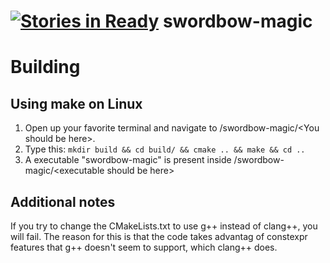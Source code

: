 [![Stories in Ready](https://badge.waffle.io/kuxe/swordbow-magic.png?label=ready&title=Ready)](https://waffle.io/kuxe/swordbow-magic)
swordbow-magic
==============
# Building
## Using make on Linux
1. Open up your favorite terminal and navigate to /swordbow-magic/\<You should be here>.
2. Type this: `mkdir build && cd build/ && cmake .. && make && cd ..`
3. A executable "swordbow-magic" is present inside /swordbow-magic/\<executable should be here>

## Additional notes
If you try to change the CMakeLists.txt to use g++ instead of clang++, you will fail. The reason for this is that the code takes advantag of constexpr features that g++ doesn't
seem to support, which clang++ does.

